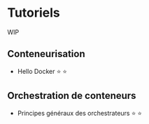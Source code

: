 # Tutoriels  

WIP

## Conteneurisation  

* Hello Docker :star: :star:

## Orchestration de conteneurs

* Principes généraux des orchestrateurs :star: :star: